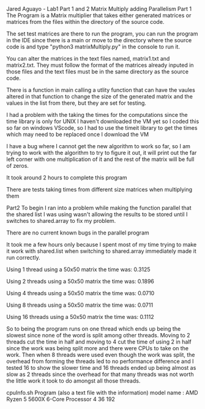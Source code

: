 Jared Aguayo - Lab1 Part 1 and 2 Matrix Multiply adding Parallelism 
Part 1
The Program is a Matrix multiplier that takes either generated matrices or matrices from the files within the directory of the source code. 

The set test matrices are there to run the program, you can run the program in the IDE since there is a main or move to the directory where the source code is and type "python3 matrixMultiply.py" in the console to run it.

You can alter the matrices in the text files named, matrix1.txt and matrix2.txt. They must follow the format of the matrices already inputed in those files and the text files must be in the same directory as the source code.

There is a function in main calling a utlity function that can have the vaules altered in that function to change the size of the generated matrix and the values in the list from there, but they are set for testing.

I had a problem with the taking the times for the computations since the time
library is only for UNIX I haven't downloaded the VM yet so I coded this so
far on windows VScode, so I had to use the timeit library to get the times
which may need to be replaced once I download the VM

I have a bug where I cannot get the new algorithm to work so far, so I am
trying to work with the algorithm to try to figure it out, it will print out
the far left corner with one multiplication of it and the rest of the matrix
will be full of zeros. 

It took around 2 hours to complete this program 

There are tests taking times from different size matrices when multiplying them 

Part2
To begin I ran into a problem while making the function parallel that the
shared list I was using wasn't allowing the results to be stored until I
switches to shared.array to fix my problem.

There are no current known bugs in the parallel program

It took me a few hours only because I spent most of my time trying to make it
work with shared.list when switching to shared.array immediately made it run
correctly.

Using 1 thread
using a 50x50 matrix the time was: 0.3125

Using 2 threads
using a 50x50 matrix the time was: 0.1896

Using 4 threads
using a 50x50 matrix the time was: 0.0710

Using 8 threads
using a 50x50 matrix the time was: 0.0711

Using 16 threads
using a 50x50 matrix the time was: 0.1112

So to being the program runs on one thread which ends up being the slowest
since none of the word is split among other threads. Moving to 2 threads cut
the time in half and moving to 4 cut the time of using 2 in half since the
work was being split more and there were CPUs to take on the work. Then when 8
threads were used even though the work was split, the overhead from forming
the threads led to no performance difference and I tested 16 to show the
slower time and 16 threads ended up being almost as slow as 2 threads since
the overhead for that many threads was not worth the little work it took to do
amongst all those threads.

cpuInfo.sh Program (also a text file with the information)
model name	: AMD Ryzen 5 5600X 6-Core Processor
      4      36     192
